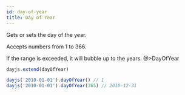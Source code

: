 ```yaml
---
id: day-of-year
title: Day of Year
---
```

Gets or sets the day of the year.

Accepts numbers from 1 to 366. 

If the range is exceeded, it will bubble up to the years.
@>DayOfYear

```js
dayjs.extend(dayOfYear)

dayjs('2010-01-01').dayOfYear() // 1
dayjs('2010-01-01').dayOfYear(365) // 2010-12-31
```
